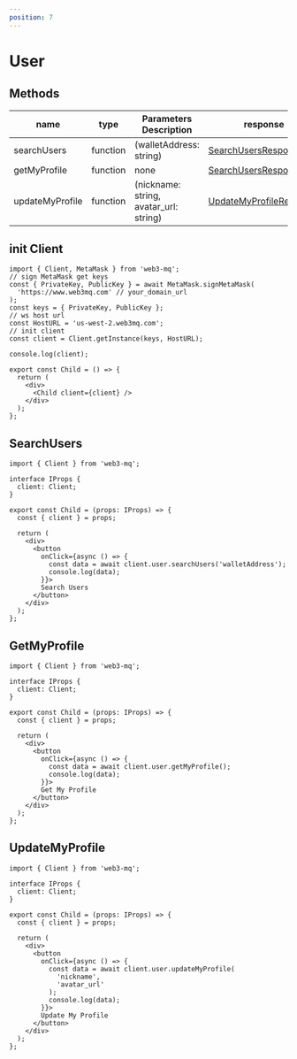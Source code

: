 ```yaml
---
position: 7
---
```


# User

## Methods

| name            | type     | Parameters Description                 | response                                                                             |
| --------------- | -------- | -------------------------------------- | ------------------------------------------------------------------------------------ |
| searchUsers     | function | (walletAddress: string)                | [SearchUsersResponse](/docs/Web3MQ-SDK/JS-SDK/types/#searchusersresponse)         |
| getMyProfile    | function | none                                   | [SearchUsersResponse](/docs/Web3MQ-SDK/JS-SDK/types/#searchusersresponse)         |
| updateMyProfile | function | (nickname: string, avatar_url: string) | [UpdateMyProfileResponse](/docs/Web3MQ-SDK/JS-SDK/types/#updatemyprofileresponse) |

## init Client

```tsx
import { Client, MetaMask } from 'web3-mq';
// sign MetaMask get keys
const { PrivateKey, PublicKey } = await MetaMask.signMetaMask(
  'https://www.web3mq.com' // your_domain_url
);
const keys = { PrivateKey, PublicKey };
// ws host url
const HostURL = 'us-west-2.web3mq.com';
// init client
const client = Client.getInstance(keys, HostURL);

console.log(client);

export const Child = () => {
  return (
    <div>
      <Child client={client} />
    </div>
  );
};
```

## SearchUsers

```tsx
import { Client } from 'web3-mq';

interface IProps {
  client: Client;
}

export const Child = (props: IProps) => {
  const { client } = props;

  return (
    <div>
      <button
        onClick={async () => {
          const data = await client.user.searchUsers('walletAddress');
          console.log(data);
        }}>
        Search Users
      </button>
    </div>
  );
};
```

## GetMyProfile

```tsx
import { Client } from 'web3-mq';

interface IProps {
  client: Client;
}

export const Child = (props: IProps) => {
  const { client } = props;

  return (
    <div>
      <button
        onClick={async () => {
          const data = await client.user.getMyProfile();
          console.log(data);
        }}>
        Get My Profile
      </button>
    </div>
  );
};
```

## UpdateMyProfile

```tsx
import { Client } from 'web3-mq';

interface IProps {
  client: Client;
}

export const Child = (props: IProps) => {
  const { client } = props;
  
  return (
    <div>
      <button
        onClick={async () => {
          const data = await client.user.updateMyProfile(
            'nickname',
            'avatar_url'
          );
          console.log(data);
        }}>
        Update My Profile
      </button>
    </div>
  );
};
```

